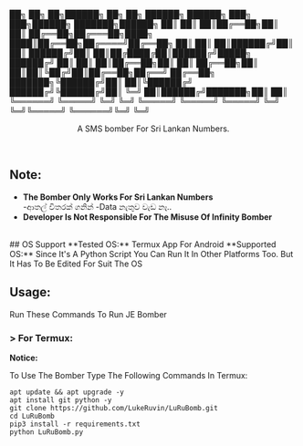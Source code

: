 ██╗     ██╗   ██╗██████╗ ██╗   ██╗    ██████╗  ██████╗ ███╗   ███╗██████╗ ███████╗██████╗ 
██║     ██║   ██║██╔══██╗██║   ██║    ██╔══██╗██╔═══██╗████╗ ████║██╔══██╗██╔════╝██╔══██╗
██║     ██║   ██║██████╔╝██║   ██║    ██████╔╝██║   ██║██╔████╔██║██████╔╝█████╗  ██████╔╝
██║     ██║   ██║██╔══██╗██║   ██║    ██╔══██╗██║   ██║██║╚██╔╝██║██╔══██╗██╔══╝  ██╔══██╗
███████╗╚██████╔╝██║  ██║╚██████╔╝    ██████╔╝╚██████╔╝██║ ╚═╝ ██║██████╔╝███████╗██║  ██║
╚══════╝ ╚═════╝ ╚═╝  ╚═╝ ╚═════╝     ╚═════╝  ╚═════╝ ╚═╝     ╚═╝╚═════╝ ╚══════╝╚═╝  ╚═╝
                                                                                         
<p align="center">A SMS bomber For Sri Lankan Numbers.</p><br>

## Note:
- **The Bomber Only Works For Sri Lankan Numbers** <br>
-ආතල් විතරක් ගනින්
-Data නැතුව වැඩ නෑ..<br>
- **Developer Is Not Responsible For The Misuse Of Infinity Bomber**
<br>
## OS Support
**Tested OS:**
Termux App For Android
**Supported OS:**
Since It's A Python Script You Can Run It In Other Platforms Too. But It Has To Be Edited For Suit The OS

## Usage:

Run These Commands To Run JE Bomber

### > For Termux:

**Notice:** 

To Use The Bomber Type The Following Commands In Termux:
```
apt update && apt upgrade -y
apt install git python -y
git clone https://github.com/LukeRuvin/LuRuBomb.git
cd LuRuBomb
pip3 install -r requirements.txt
python LuRuBomb.py
```

